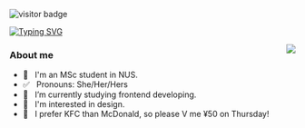 ![visitor badge](https://visitor-badge.glitch.me/badge?page_id=riverhell-ai.visitor-badge&left_text=MyPageVisitors)

<a href="https://git.io/typing-svg"><img src="https://readme-typing-svg.demolab.com?font=Fira+Code&weight=500&size=30&pause=1500&width=435&lines=Welcome+to+my+homepage!+%3A-)" alt="Typing SVG" /></a>

<img align="right" src="https://github-readme-stats.vercel.app/api?username=choojson&theme=default&show_icons=true" />

### About me

- 🏫 &nbsp; I'm an MSc student in NUS.
- ✅ &nbsp; Pronouns: She/Her/Hers
- 🌱 &nbsp; I’m currently studying frontend developing.
- 🎨 &nbsp; I'm interested in design.
- 🌮 &nbsp; I prefer KFC than McDonald, so please V me ¥50 on Thursday!


<!-- 

![Metrics](https://metrics.lecoq.io/riverhell-ai?template=classic&base=header%2C%20activity%2C%20community%2C%20repositories%2C%20metadata&base.indepth=false&base.hireable=false&base.skip=false&config.timezone=Asia%2FSingapore)

[![Top Langs](https://github-readme-stats.vercel.app/api/top-langs/?username=riverhell-ai&layout=compact)](https://github.com/anuraghazra/github-readme-stats)

[![Ashutosh's github activity graph](https://github-readme-activity-graph.cyclic.app/graph?username=riverhell-ai&theme=minimal)](https://github.com/ashutosh00710/github-readme-activity-graph) -->


